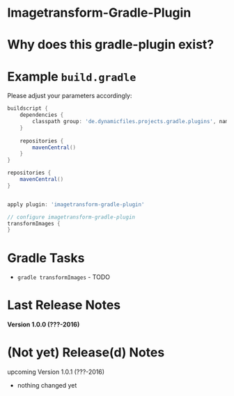 Imagetransform-Gradle-Plugin
====================



Why does this gradle-plugin exist?
==================================





Example `build.gradle`
======================

Please adjust your parameters accordingly:

```groovy
buildscript {
    dependencies {
        classpath group: 'de.dynamicfiles.projects.gradle.plugins', name: 'imagetransform-gradle-plugin', version: '1.0.0'
    }
    
    repositories {
        mavenCentral()
    }
}

repositories {
    mavenCentral()
}


apply plugin: 'imagetransform-gradle-plugin'

// configure imagetransform-gradle-plugin
transformImages {
}
```


Gradle Tasks
============

* `gradle transformImages` - TODO



Last Release Notes
==================

**Version 1.0.0 (???-2016)**




(Not yet) Release(d) Notes
==========================

upcoming Version 1.0.1 (???-2016)

* nothing changed yet